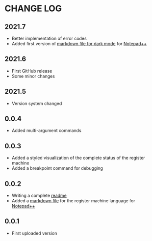 
# CHANGE LOG

## 2021.7

* Better implementation of error codes
* Added first version of [markdown file for dark mode](rm_markdown_DM.xml) for [Notepad++](https://github.com/notepad-plus-plus/notepad-plus-plus)

## 2021.6

* First GitHub release
* Some minor changes

## 2021.5

* Version system changed

## 0.0.4

* Added multi-argument commands

## 0.0.3

* Added a styled visualization of the complete status of the register machine
* Added a breakpoint command for debugging

## 0.0.2

* Writing a complete [readme](README.md)
* Added a [markdown file](rm_markdown.xml) for the register machine language for [Notepad++](https://github.com/notepad-plus-plus/notepad-plus-plus)

## 0.0.1

* First uploaded version
